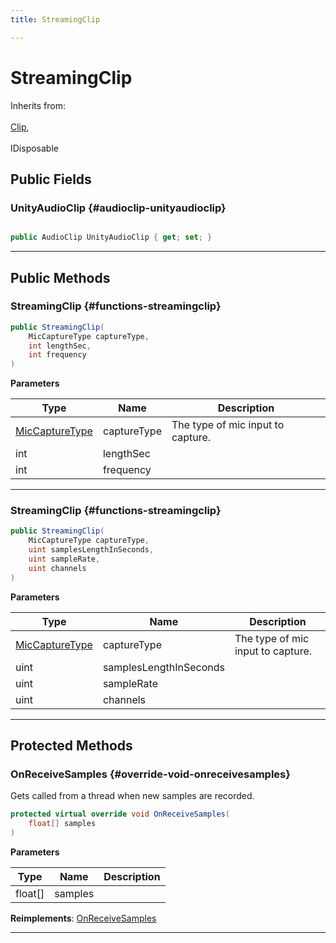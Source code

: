 ```yaml
---
title: StreamingClip

---
```


# StreamingClip







Inherits from: <br></br>[Clip](/unity-api/api/UnityEngine.XR.MagicLeap/MLAudioInput/UnityEngine.XR.MagicLeap.MLAudioInput.Clip.md),<br></br>IDisposable




## Public Fields

### UnityAudioClip {#audioclip-unityaudioclip}

```csharp

public AudioClip UnityAudioClip { get; set; }

```






-----------

## Public Methods

###  StreamingClip {#functions-streamingclip}

```csharp
public StreamingClip(
    MicCaptureType captureType,
    int lengthSec,
    int frequency
)
```


**Parameters**

| Type | Name  | Description  | 
|--|--|--|
| [MicCaptureType](/unity-api/api/UnityEngine.XR.MagicLeap/MLAudioInput/UnityEngine.XR.MagicLeap.MLAudioInput.md#enums-miccapturetype) |captureType|The type of mic input to capture. |
| int |lengthSec||
| int |frequency||






-----------

###  StreamingClip {#functions-streamingclip}

```csharp
public StreamingClip(
    MicCaptureType captureType,
    uint samplesLengthInSeconds,
    uint sampleRate,
    uint channels
)
```


**Parameters**

| Type | Name  | Description  | 
|--|--|--|
| [MicCaptureType](/unity-api/api/UnityEngine.XR.MagicLeap/MLAudioInput/UnityEngine.XR.MagicLeap.MLAudioInput.md#enums-miccapturetype) |captureType|The type of mic input to capture. |
| uint |samplesLengthInSeconds||
| uint |sampleRate||
| uint |channels||






-----------

## Protected Methods

### OnReceiveSamples {#override-void-onreceivesamples}

Gets called from a thread when new samples are recorded. 

```csharp
protected virtual override void OnReceiveSamples(
    float[] samples
)
```


**Parameters**

| Type | Name  | Description  | 
|--|--|--|
| float[] |samples||




**Reimplements**: [OnReceiveSamples](/unity-api/api/UnityEngine.XR.MagicLeap/MLAudioInput/UnityEngine.XR.MagicLeap.MLAudioInput.Clip.md#abstract-void-onreceivesamples)



-----------

